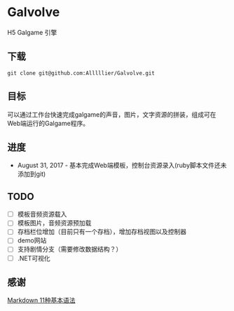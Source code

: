 # Galvolve
H5 Galgame 引擎

## 下载 
`git clone git@github.com:Alllllier/Galvolve.git`

## 目标
可以通过工作台快速完成galgame的声音，图片，文字资源的拼装，组成可在Web端运行的Galgame程序。

## 进度
- August 31, 2017 - 基本完成Web端模板，控制台资源录入(ruby脚本文件还未添加到git)

## TODO
- [ ] 模板音频资源载入
- [ ] 模板图片，音频资源预加载
- [ ] 存档栏位增加（目前只有一个存档），增加存档视图以及控制器
- [ ] demo网站
- [ ] 支持剧情分支（需要修改数据结构？）
- [ ] .NET可视化

## 感谢
[Markdown 11种基本语法](http://www.cnblogs.com/hnrainll/p/3514637.html)
